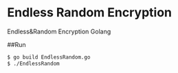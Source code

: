 # Endless Random Encryption
Endless&amp;Random Encryption Golang


##Run

```bash
$ go build EndlessRandom.go 
$ ./EndlessRandom
```
